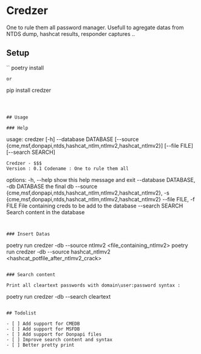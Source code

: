 # Credzer 

One to rule them all password manager.
Usefull to agregate datas from NTDS dump, hashcat results, responder captures .. 

## Setup 

``
poetry install
```
or
```
pip install credzer
```



## Usage 

### Help 

```
usage: credzer [-h] --database DATABASE [--source {cme,msf,donpapi,ntds,hashcat_ntlm,ntlmv2,hashcat_ntlmv2}] [--file FILE] [--search SEARCH]

    Credzer - $$$
    Version : 0.1 Codename : One to rule them all
    

options:
  -h, --help            show this help message and exit
  --database DATABASE, -db DATABASE
                        the final db
  --source {cme,msf,donpapi,ntds,hashcat_ntlm,ntlmv2,hashcat_ntlmv2}, -s {cme,msf,donpapi,ntds,hashcat_ntlm,ntlmv2,hashcat_ntlmv2}
  --file FILE, -f FILE  File containing creds to be add to the database
  --search SEARCH       Search content in the database

```


### Insert Datas

``` 
poetry run credzer -db <dblocation> --source ntlmv2 <file_containing_ntlmv2> 
poetry run credzer -db <dblocation> --source hashcat_ntlmv2 <hashcat_potfile_after_ntlmv2_crack> 
```

### Search content 

Print all cleartext passwords with domain\user:password syntax :
``` 
poetry run credzer -db <dblocation> --search cleartext 
```

## Todolist

- [ ] Add support for CMEDB
- [ ] Add support for MSFDB
- [ ] Add support for Donpapi files
- [ ] Improve search content and syntax
- [ ] Better pretty print
